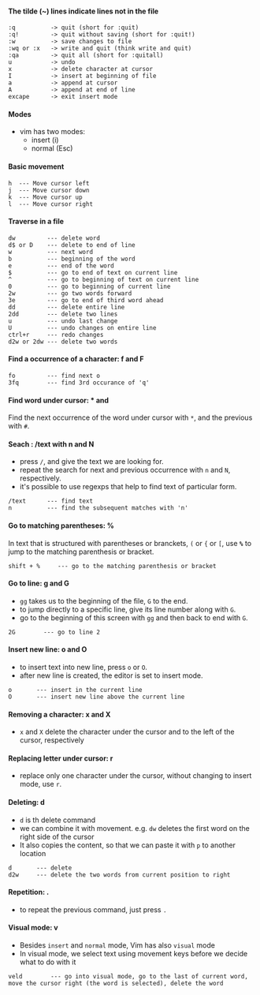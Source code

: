 #### The tilde (~) lines indicate lines not in the file

```
:q          -> quit (short for :quit)
:q!         -> quit without saving (short for :quit!)
:w          -> save changes to file
:wq or :x   -> write and quit (think write and quit)
:qa         -> quit all (short for :quitall)
u           -> undo
x           -> delete character at cursor
I           -> insert at beginning of file
a           -> append at cursor
A           -> append at end of line
excape      -> exit insert mode
```

#### Modes
- vim has two modes:
    - insert (i)
    - normal (Esc)

#### Basic movement

```
h  --- Move cursor left
j  --- Move cursor down
k  --- Move cursor up
l  --- Move cursor right
```


#### Traverse in a file

```
dw         --- delete word
d$ or D    --- delete to end of line
w          --- next word
b          --- beginning of the word
e          --- end of the word
$          --- go to end of text on current line
^          --- go to beginning of text on current line
0          --- go to beginning of current line
2w         --- go two words forward
3e         --- go to end of third word ahead
dd         --- delete entire line
2dd        --- delete two lines
u          --- undo last change
U          --- undo changes on entire line
ctrl+r     --- redo changes
d2w or 2dw --- delete two words
```

#### Find a occurrence of a character: f and F

```
fo         --- find next o
3fq        --- find 3rd occurance of 'q'

```

#### Find word under cursor: * and #
Find the next occurrence of the word under cursor with `*`, and the previous with `#`.

#### Seach : /text with n and N
- press `/`, and give the text we are looking for.
- repeat the search for next and previous occurrence with `n` and `N`, respectively.
- it's possible to use regexps that help to find text of particular form.

```
/text      --- find text
n          --- find the subsequent matches with 'n'
```


#### Go to matching parentheses: %
In text that is structured with parentheses or branckets, `(` or `{` or `[`,
use **`%`** to jump to the matching parenthesis or bracket.

```
shift + %     --- go to the matching parenthesis or bracket

```

#### Go to line: g and G
- `gg` takes us to the beginning of the file, `G` to the end.
- to jump directly to a specific line, give its line number along with `G`.
- go to the beginning of this screen with `gg` and then back to end with `G`.

```
2G        --- go to line 2
```

#### Insert new line: o and O
- to insert text into new line, press `o` or `O`.
- after new line is created, the editor is set to insert mode.

```
o       --- insert in the current line
O       --- insert new line above the current line
```

#### Removing a character: x and X
- `x` and `X` delete the character under the cursor and to the left of the cursor, respectively

#### Replacing letter under cursor: r
- replace only one character under the cursor, without changing to insert mode, use `r`.

#### Deleting: d
- `d` is th delete command
- we can combine it with movement. e.g. `dw` deletes the first word on the right side of the cursor
- It also copies the content, so that we can paste it with `p` to another location

```
d       --- delete
d2w     --- delete the two words from current position to right
```

#### Repetition: .
- to repeat the previous command, just press `.`

#### Visual mode: v
- Besides `insert` and `normal` mode, Vim has also `visual` mode
- In visual mode, we select text using movement keys before we decide what to do with it

```
veld        --- go into visual mode, go to the last of current word, move the cursor right (the word is selected), delete the word 
```




































